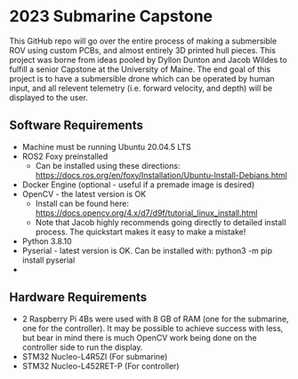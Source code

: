 
# 2023 Submarine Capstone
This GitHub repo will go over the entire process of making a submersible ROV using custom PCBs, and almost entirely 3D printed hull pieces. This project was borne from ideas pooled by Dyllon Dunton and Jacob Wildes to fulfill a senior Capstone at the University of Maine. The end goal of this project is to have a submersible drone which can be operated by human input, and all relevent telemetry (i.e. forward velocity, and depth) will be displayed to the user. 


## Software Requirements
- Machine must be running Ubuntu 20.04.5 LTS
- ROS2 Foxy preinstalled
    - Can be installed using these directions: https://docs.ros.org/en/foxy/Installation/Ubuntu-Install-Debians.html
- Docker Engine (optional - useful if a premade image is desired)
- OpenCV - the latest version is OK
    - Install can be found here: https://docs.opencv.org/4.x/d7/d9f/tutorial_linux_install.html
    - Note that Jacob highly recommends going directly to detailed install process. The quickstart makes it easy to make a mistake!
- Python 3.8.10
- Pyserial - latest version is OK. Can be installed with:
python3 -m pip install pyserial
 -




## Hardware Requirements
- 2 Raspberry Pi 4Bs were used with 8 GB of RAM (one for the submarine, one for the controller). It may be possible to achieve success with less, but bear in mind there is much OpenCV work being done on the controller side to run the display.
- STM32 Nucleo-L4R5ZI (For submarine)
- STM32 Nucleo-L452RET-P (For controller)
